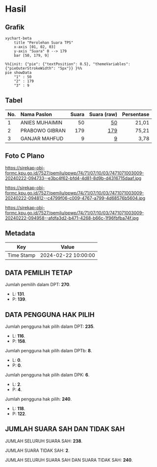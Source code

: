 # Hasil

## Grafik

```mermaid
xychart-beta
    title "Perolehan Suara TPS"
    x-axis [01, 02, 03]
    y-axis "Suara" 0 --> 179
    bar [50, 179, 9]
```

```mermaid
%%{init: {"pie": {"textPosition": 0.5}, "themeVariables": {"pieOuterStrokeWidth": "5px"}} }%%
pie showData
    "1" : 50
    "2" : 179
    "3" : 9
```

## Tabel

| No. | Nama Paslon    | Suara | Suara (raw) | Persentase |
|:--- |:-------------- | -----:| -----------:| ----------:|
| 1   | ANIES MUHAIMIN | 50    | [50][p-1]   | 21,01      |
| 2   | PRABOWO GIBRAN | 179   | [179][p-2]  | 75,21      |
| 3   | GANJAR MAHFUD  | 9     | [9][p-3]    | 3,78       |


[p-1]: https://github.com/gigit-pemilu/pemilu-2024-74-sulawesi-tenggara/blob/main/pilpres/hitung-suara/sub/74-sulawesi-tenggara/sub/71-kota-kendari/sub/07-wua-wua/sub/1003-mataiwoi/sub/009-tps/sub/paslon-1.txt
[p-2]: https://github.com/gigit-pemilu/pemilu-2024-74-sulawesi-tenggara/blob/main/pilpres/hitung-suara/sub/74-sulawesi-tenggara/sub/71-kota-kendari/sub/07-wua-wua/sub/1003-mataiwoi/sub/009-tps/sub/paslon-2.txt
[p-3]: https://github.com/gigit-pemilu/pemilu-2024-74-sulawesi-tenggara/blob/main/pilpres/hitung-suara/sub/74-sulawesi-tenggara/sub/71-kota-kendari/sub/07-wua-wua/sub/1003-mataiwoi/sub/009-tps/sub/paslon-3.txt

## Foto C Plano

https://sirekap-obj-formc.kpu.go.id/7527/pemilu/ppwp/74/71/07/10/03/7471071003009-20240222-094733--e3bc4f62-bfd4-4d81-8d9b-d4316715daaf.jpg

https://sirekap-obj-formc.kpu.go.id/7527/pemilu/ppwp/74/71/07/10/03/7471071003009-20240222-094812--c4799f06-c009-4767-a799-4d68576b5604.jpg

https://sirekap-obj-formc.kpu.go.id/7527/pemilu/ppwp/74/71/07/10/03/7471071003009-20240222-094958--afdfa3d2-b471-4268-b66c-1f96fbfba74f.jpg


## Metadata

| Key        | Value               |
| ---------- | ------------------- |
| Time Stamp | 2024-02-22 10:00:00 |


## DATA PEMILIH TETAP

Jumlah pemilih dalam DPT: **270**.
 * L: **131**.
 * P: **139**.

## DATA PENGGUNA HAK PILIH

Jumlah pengguna hak pilih dalam DPT: **235**.
 * L: **116**.
 * P: **158**.

Jumlah pengguna hak pilih dalam DPTb: **8**.
 * L: **0**.
 * P: **0**.

Jumlah pengguna hak pilih dalam DPK: **6**.
 * L: **2**.
 * P: **4**.

Jumlah pengguna hak pilih: **240**.
 * L: **118**.
 * P: **122**.

## JUMLAH SUARA SAH DAN TIDAK SAH

JUMLAH SELURUH SUARA SAH: **238**.

JUMLAH SUARA TIDAK SAH: **2**.

JUMLAH SELURUH SUARA SAH DAN SUARA TIDAK SAH: **240**.


